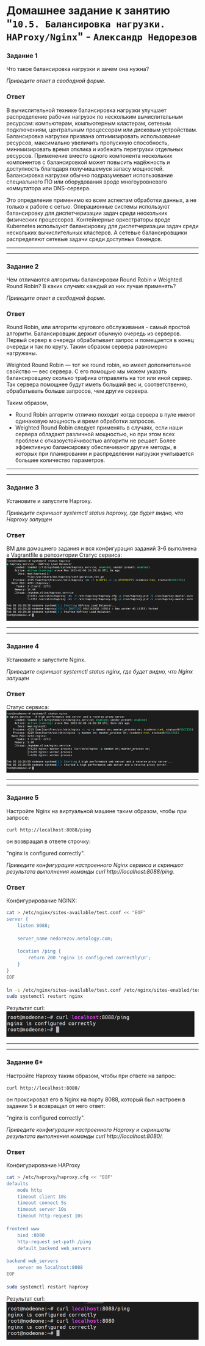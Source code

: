 # Домашнее задание к занятию "`10.5. Балансировка нагрузки. HAProxy/Nginx`" - `Александр Недорезов`



### Задание 1

Что такое балансировка нагрузки и зачем она нужна?

*Приведите ответ в свободной форме.*

### Ответ

В вычислительной технике балансировка нагрузки улучшает распределение рабочих нагрузок по нескольким вычислительным ресурсам: компьютерам, компьютерным кластерам, сетевым подключениям, центральным процессорам или дисковым устройствам. Балансировка нагрузки призвана оптимизировать использование ресурсов, максимально увеличить пропускную способность, минимизировать время отклика и избежать перегрузки отдельных ресурсов. Применение вместо одного компонента нескольких компонентов с балансировкой может повысить надёжность и доступность благодаря получившемуся запасу мощностей. Балансировка нагрузки обычно подразумевает использование специального ПО или оборудования вроде многоуровневого коммутатора или DNS-сервера.

Это определение применимо ко всем аспектам обработки данных, а не только к работе с сетью. Операционные системы используют балансировку для диспетчеризации задач среди нескольких физических процессоров. Контейнерные оркестраторы вроде Kubernetes используют балансировку для диспетчеризации задач среди нескольких вычислительных кластеров. А сетевые балансировщики распределяют сетевые задачи среди доступных бэкендов.

---
---

### Задание 2

Чем отличаются алгоритмы балансировки Round Robin и Weighted Round Robin? В каких случаях каждый из них лучше применять?

*Приведите ответ в свободной форме.*

### Ответ

Round Robin, или алгоритм кругового обслуживания - самый простой алгоритм. Балансировщик держит обычную очередь из серверов. Первый сервер в очереди обрабатывает запрос и помещается в конец очереди и так по кругу. Таким образом сервера равномерно нагружены.

Weighted Round Robin — тот же round robin, но имеет дополнительное свойство — вес сервера. С его помощью мы можем указать балансировщику сколько трафика отправлять на тот или иной сервер. Так сервера помощнее будут иметь больший вес и, соответственно, обрабатывать больше запросов, чем другие сервера.

Таким образом, 
- Round Robin алгоритм отлично походит когда сервера в пуле имеют одинаковую мощность и время обработки запросов.
- Weighted Round Robin следует применять в случаях, если наши сервера обладают различной мощностью, но при этом всех проблем с отказоустойчивостью алгоритм не решает. Более эффективную балансировку обеспечивают другие методы, в которых при планировании и распределении нагрузки учитывается большее количество параметров.


---
---



### Задание 3

Установите и запустите Haproxy.

*Приведите скриншот systemctl status haproxy, где будет видно, что Haproxy запущен*

### Ответ

ВМ для домашнего задания и вся конфигурация заданий 3-6 выполнена в Vagrantfile в репозитории
Статус сервиса:
![img](https://github.com/smutosey/10-05-haproxy-nginx/blob/main/img/03-1.png)

---
---

### Задание 4

Установите и запустите Nginx.

*Приведите скриншот systemctl status nginx, где будет видно, что Nginx запущен*

### Ответ

Статус сервиса:
![img](https://github.com/smutosey/10-05-haproxy-nginx/blob/main/img/04-1.png)

---
---

### Задание 5

Настройте Nginx на виртуальной машине таким образом, чтобы при запросе:

`curl http://localhost:8088/ping`

он возвращал в ответе строчку: 

"nginx is configured correctly".

*Приведите конфигурации настроенного Nginx сервиса и скриншот результата выполнения команды curl http://localhost:8088/ping.*

### Ответ

Конфигурирование NGINX:
```bash
cat > /etc/nginx/sites-available/test.conf << "EOF"
server {
    listen 8088;

    server_name nedorezov.netology.com;

    location /ping {
        return 200 'nginx is configured correctly\n';
    }
}
EOF

ln -s /etc/nginx/sites-available/test.conf /etc/nginx/sites-enabled/test.conf
sudo systemctl restart nginx
```

Результат curl:
![img](https://github.com/smutosey/10-05-haproxy-nginx/blob/main/img/05-1.png)

---
---

### Задание 6*

Настройте Haproxy таким образом, чтобы при ответе на запрос:

`curl http://localhost:8080/`

он проксировал его в Nginx на порту 8088, который был настроен в задании 5 и возвращал от него ответ: 

"nginx is configured correctly". 

*Приведите конфигурации настроенного Haproxy и скриншоты результата выполнения команды curl http://localhost:8080/.*

### Ответ

Конфигурирование HAProxy

```bash
cat > /etc/haproxy/haproxy.cfg << "EOF"
defaults
    mode http
    timeout client 10s
    timeout connect 5s
    timeout server 10s 
    timeout http-request 10s

frontend www
    bind :8080
    http-request set-path /ping
    default_backend web_servers

backend web_servers
    server me localhost:8088
EOF

sudo systemctl restart haproxy
```

Результат curl:
![img](https://github.com/smutosey/10-05-haproxy-nginx/blob/main/img/06-1.png)